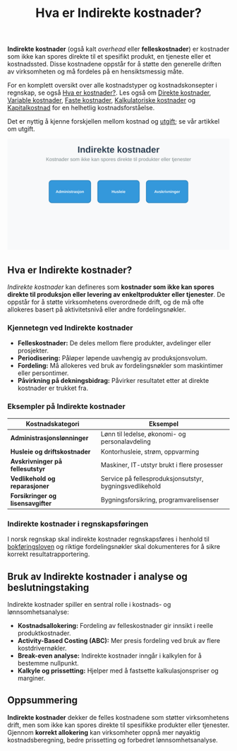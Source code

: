 ﻿---
title: "Hva er Indirekte kostnader?"
seoTitle: "Hva er Indirekte kostnader?"
meta_description: '**Indirekte kostnader** (også kalt _overhead_ eller **felleskostnader**) er kostnader som ikke kan spores direkte til et spesifikt produkt, en tjeneste eller e...'
slug: hva-er-indirekte-kostnader
type: blog
layout: pages/single
---

**Indirekte kostnader** (også kalt _overhead_ eller **felleskostnader**) er kostnader som ikke kan spores direkte til et spesifikt produkt, en tjeneste eller et kostnadssted. Disse kostnadene oppstår for å støtte den generelle driften av virksomheten og må fordeles på en hensiktsmessig måte.

For en komplett oversikt over alle kostnadstyper og kostnadskonsepter i regnskap, se også [Hva er kostnader?](/blogs/regnskap/hva-er-kostnader "Hva er Kostnader i Regnskap? Komplett Guide til Kostnadstyper og Regnskapsføring").
Les også om [Direkte kostnader](/blogs/regnskap/hva-er-direkte-kostnader "Hva er Direkte kostnader? Definisjon, Eksempler og Regnskapsføring"), [Variable kostnader](/blogs/regnskap/variable-kostnader "Hva er Variable kostnader? Definisjon, Eksempler og Regnskapsføring"), [Faste kostnader](/blogs/regnskap/hva-er-faste-kostnader "Hva er Faste kostnader? Definisjon og Eksempler"), [Kalkulatoriske kostnader](/blogs/regnskap/kalkulatoriske-kostnader "Hva er Kalkulatoriske kostnader? Guide til kalkulatoriske kostnader og Regnskapsanalyse") og [Kapitalkostnad](/blogs/regnskap/kapitalkostnad "Kapitalkostnad “ Grunnleggende konsept for norsk regnskap og investering") for en helhetlig kostnadsforståelse.

Det er nyttig å kjenne forskjellen mellom kostnad og [utgift](/blogs/regnskap/utgift "Utgift “ Komplett Guide til Utgifter i Norsk Regnskap"); se vår artikkel om utgift.

![Indirekte kostnader](hva-er-indirekte-kostnader-image.svg)

## Hva er Indirekte kostnader?

_Indirekte kostnader_ kan defineres som **kostnader som ikke kan spores direkte til produksjon eller levering av enkeltprodukter eller tjenester**. De oppstår for å støtte virksomhetens overordnede drift, og de må ofte allokeres basert på aktivitetsnivå eller andre fordelingsnøkler.

### Kjennetegn ved Indirekte kostnader

* **Felleskostnader:** De deles mellom flere produkter, avdelinger eller prosjekter.
* **Periodisering:** Påløper løpende uavhengig av produksjonsvolum.
* **Fordeling:** Må allokeres ved bruk av fordelingsnøkler som maskintimer eller persontimer.
* **Påvirkning på dekningsbidrag:** Påvirker resultatet etter at direkte kostnader er trukket fra.

### Eksempler på Indirekte kostnader

| Kostnadskategori                  | Eksempel                                                  |
|-----------------------------------|-----------------------------------------------------------|
| **Administrasjonslønninger**      | Lønn til ledelse, økonomi- og personalavdeling            |
| **Husleie og driftskostnader**    | Kontorhusleie, strøm, oppvarming                          |
| **Avskrivninger på fellesutstyr** | Maskiner, IT-utstyr brukt i flere prosesser               |
| **Vedlikehold og reparasjoner**   | Service på fellesproduksjonsutstyr, bygningsvedlikehold   |
| **Forsikringer og lisensavgifter**| Bygningsforsikring, programvarelisenser                   |

### Indirekte kostnader i regnskapsføringen

I norsk regnskap skal indirekte kostnader regnskapsføres i henhold til [bokføringsloven](/blogs/regnskap/hva-er-bokforingsloven "Hva er Bokføringsloven? Krav og Plikter") og riktige fordelingsnøkler skal dokumenteres for å sikre korrekt resultatrapportering.

## Bruk av Indirekte kostnader i analyse og beslutningstaking

Indirekte kostnader spiller en sentral rolle i kostnads- og lønnsomhetsanalyse:

* **Kostnadsallokering:** Fordeling av felleskostnader gir innsikt i reelle produktkostnader.
* **Activity-Based Costing (ABC):** Mer presis fordeling ved bruk av flere kostdrivernøkler.
* **Break-even analyse:** Indirekte kostnader inngår i kalkylen for å bestemme nullpunkt.
* **Kalkyle og prissetting:** Hjelper med å fastsette kalkulasjonspriser og marginer.

## Oppsummering

**Indirekte kostnader** dekker de felles kostnadene som støtter virksomhetens drift, men som ikke kan spores direkte til spesifikke produkter eller tjenester. Gjennom **korrekt allokering** kan virksomheter oppnå mer nøyaktig kostnadsberegning, bedre prissetting og forbedret lønnsomhetsanalyse.










